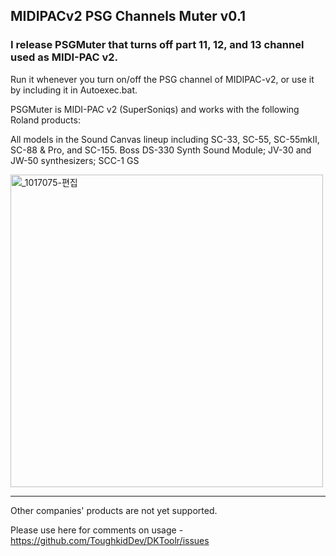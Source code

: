 ## MIDIPACv2 PSG Channels Muter v0.1


### I release PSGMuter that turns off part 11, 12, and 13 channel used as MIDI-PAC v2.

Run it whenever you turn on/off the PSG channel of MIDIPAC-v2, or use it by including it in Autoexec.bat.

PSGMuter is MIDI-PAC v2 (SuperSoniqs) and works with the following Roland products:

All models in the Sound Canvas lineup including SC-33, SC-55, SC-55mkII, SC-88 & Pro, and SC-155.
Boss DS-330 Synth Sound Module;
JV-30 and JW-50 synthesizers; SCC-1 GS

<a data-flickr-embed="true" href="https://www.flickr.com/gp/toughkidcst/7V46sG69r8" title="_1017075-편집"><img src="https://live.staticflickr.com/65535/52373767213_3798613af4.jpg" width="500" height="500" alt="_1017075-편집"></a>

-------------
Other companies' products are not yet supported.

Please use here for comments on usage - https://github.com/ToughkidDev/DKToolr/issues

